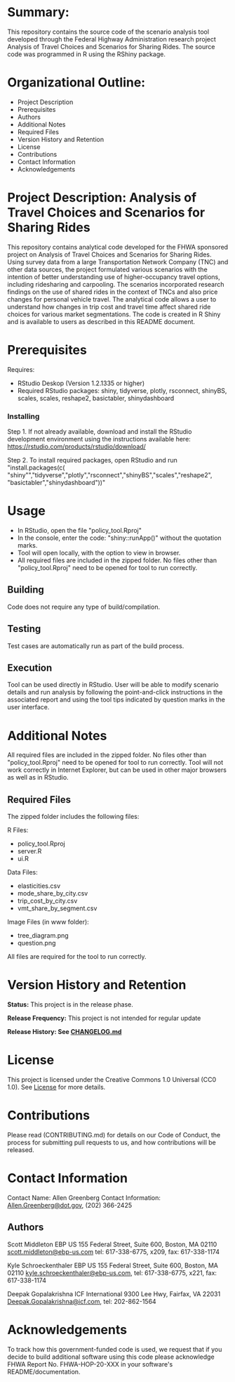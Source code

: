 
# Summary:

This repository contains the source code of the scenario analysis tool developed through the Federal Highway Administration research project Analysis of Travel Choices and Scenarios for Sharing Rides. The source code was programmed in R using the RShiny package.   

# Organizational Outline:
* Project Description
* Prerequisites
* Authors
* Additional Notes
* Required Files
* Version History and Retention
* License
* Contributions
* Contact Information
* Acknowledgements

# Project Description: Analysis of Travel Choices and Scenarios for Sharing Rides

This repository contains analytical code developed for the FHWA sponsored project on Analysis of Travel Choices and Scenarios for Sharing Rides. Using survey data from a large Transportation Network Company (TNC) and other data sources, the project formulated various scenarios with the intention of better understanding use of higher-occupancy travel options, including ridesharing and carpooling. The scenarios incorporated research findings on the use of shared rides in the context of TNCs and also price changes for personal vehicle travel.  The analytical code allows a user to understand how changes in trip cost and travel time affect shared ride choices for various market segmentations. The code is created in R Shiny and is available to users as described in this README document. 

# Prerequisites

Requires:
- RStudio Deskop (Version 1.2.1335 or higher)
- Required RStudio packages: shiny, tidyverse, plotly, rsconnect, shinyBS, scales, scales, reshape2, basictabler, shinydashboard

### Installing

Step 1. If not already available, download and install the RStudio development environment using the instructions available here: https://rstudio.com/products/rstudio/download/

Step 2. To install required packages, open RStudio and run "install.packages(c(	"shiny"","tidyverse","plotly","rsconnect","shinyBS","scales","reshape2",
"basictabler","shinydashboard"))"

# Usage

- In RStudio, open the file "policy_tool.Rproj"
- In the console, enter the code: "shiny::runApp()" without the quotation marks.
- Tool will open locally, with the option to view in browser. 
- All required files are included in the zipped folder. No files other than 
"policy_tool.Rproj" need to be opened for tool to run correctly.

## Building
Code does not require any type of build/compilation.

## Testing
Test cases are automatically run as part of the build process.

## Execution
Tool can be used directly in RStudio. User will be able to modify scenario details and run analysis by following the point-and-click instructions in the associated report and using the tool tips indicated by question marks in the user interface. 

# Additional Notes

All required files are included in the zipped folder. No files other than 
"policy_tool.Rproj" need to be opened for tool to run correctly. Tool will not work correctly in Internet Explorer, but can be used in other major browsers as well as in RStudio.  

## Required Files
The zipped folder includes the following files:

R Files:
- policy_tool.Rproj
- server.R
- ui.R

Data Files:
- elasticities.csv
- mode_share_by_city.csv
- trip_cost_by_city.csv
- vmt_share_by_segment.csv

Image Files (in www folder):
- tree_diagram.png
- question.png

All files are required for the tool to run correctly. 

# Version History and Retention

**Status:** This project is in the release phase.

**Release Frequency:** This project is not intended for regular update

**Release History: See [CHANGELOG.md](CHANGELOG.md)**

# License

This project is licensed under the Creative Commons 1.0 Universal (CC0 1.0). See [License](License) for more details. 

# Contributions

Please read (CONTRIBUTING.md) for details on our Code of Conduct, the process for submitting pull requests to us, and how contributions will be released.

# Contact Information

Contact Name: Allen Greenberg
Contact Information: Allen.Greenberg@dot.gov,  (202) 366-2425

## Authors

Scott Middleton
EBP US 
155 Federal Street, Suite 600, Boston, MA 02110
scott.middleton@ebp-us.com tel: 617-338-6775, x209, fax: 617-338-1174

Kyle Schroeckenthaler
EBP US 
155 Federal Street, Suite 600, Boston, MA 02110
kyle.schroeckenthaler@ebp-us.com, tel: 617-338-6775, x221, fax: 617-338-1174

Deepak Gopalakrishna
ICF International 
9300 Lee Hwy, Fairfax, VA 22031
Deepak.Gopalakrishna@icf.com, tel: 202-862-1564

# Acknowledgements

To track how this government-funded code is used, we request that if you decide to build additional software using this code please acknowledge FHWA Report No. FHWA-HOP-20-XXX in your software's README/documentation.

